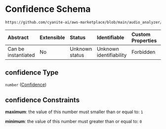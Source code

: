 # Confidence Schema

```txt
https://github.com/cyanite-ai/aws-marketplace/blob/main/audio_analyzer/schemes/marketplace_v1/schema/TaggingV8.schema.json#/$defs/KeyV1/properties/confidence
```



| Abstract            | Extensible | Status         | Identifiable            | Custom Properties | Additional Properties | Access Restrictions | Defined In                                                                     |
| :------------------ | :--------- | :------------- | :---------------------- | :---------------- | :-------------------- | :------------------ | :----------------------------------------------------------------------------- |
| Can be instantiated | No         | Unknown status | Unknown identifiability | Forbidden         | Allowed               | none                | [TaggingV8.schema.json\*](../out/TaggingV8.schema.json "open original schema") |

## confidence Type

`number` ([Confidence](taggingv8-defs-keyv1-properties-confidence.md))

## confidence Constraints

**maximum**: the value of this number must smaller than or equal to: `1`

**minimum**: the value of this number must greater than or equal to: `0`
